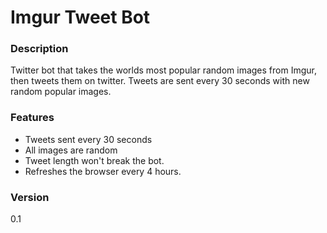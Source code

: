# Imgur Tweet Bot

### Description
Twitter bot that takes the worlds most popular random images from Imgur, then tweets them on twitter. Tweets are sent every 30 seconds with new random popular images.

### Features
* Tweets sent every 30 seconds
* All images are random
* Tweet length won't break the bot.
* Refreshes the browser every 4 hours.

### Version
0.1
